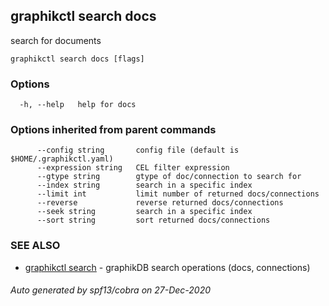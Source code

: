 ## graphikctl search docs

search for documents

```
graphikctl search docs [flags]
```

### Options

```
  -h, --help   help for docs
```

### Options inherited from parent commands

```
      --config string       config file (default is $HOME/.graphikctl.yaml)
      --expression string   CEL filter expression
      --gtype string        gtype of doc/connection to search for
      --index string        search in a specific index
      --limit int           limit number of returned docs/connections
      --reverse             reverse returned docs/connections
      --seek string         search in a specific index
      --sort string         sort returned docs/connections
```

### SEE ALSO

* [graphikctl search](graphikctl_search.md)	 - graphikDB search operations  (docs, connections)

###### Auto generated by spf13/cobra on 27-Dec-2020

